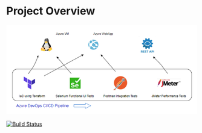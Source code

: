 # Project Overview

![App diagram](/screenshots/Projectoverviewdaigpng.png)  

[![Build Status](https://dev.azure.com/mathew0179/Ensuring-Quality-Releases-DevOps/_apis/build/status/mhaywardhill.Ensuring-Quality-Releases-DevOps?branchName=main)](https://dev.azure.com/mathew0179/Ensuring-Quality-Releases-DevOps/_build/latest?definitionId=13&branchName=main)
